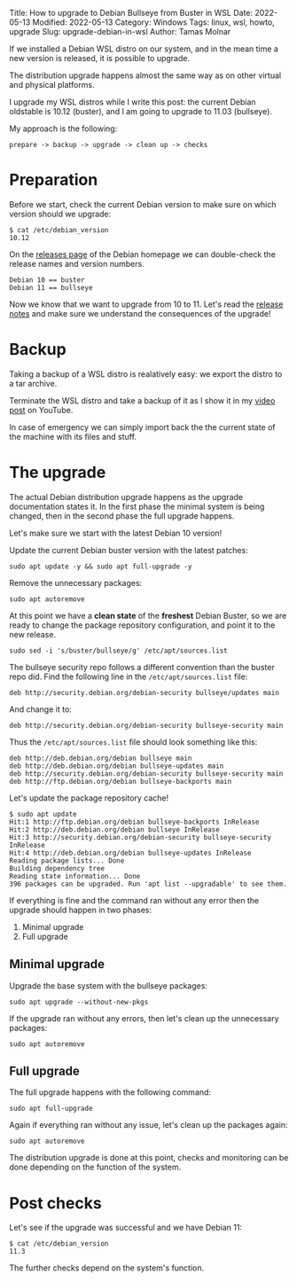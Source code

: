 Title: How to upgrade to Debian Bullseye from Buster in WSL
Date: 2022-05-13
Modified: 2022-05-13
Category: Windows
Tags: linux, wsl, howto, upgrade
Slug: upgrade-debian-in-wsl
Author: Tamas Molnar

If we installed a Debian WSL distro on our system, and in the mean time a new version is released, it is possible to upgrade.

The distribution upgrade happens almost the same way as on other virtual and physical platforms.

I upgrade my WSL distros while I write this post: the current Debian oldstable is 10.12 (buster),
and I am going to upgrade to 11.03 (bullseye).

My approach is the following:
```
prepare -> backup -> upgrade -> clean up -> checks
```

# Preparation

Before we start, check the current Debian version to make sure on which version should we upgrade:
```
$ cat /etc/debian_version 
10.12
```

On the [releases page](https://www.debian.org/releases/) of the Debian homepage we can double-check the release names and version numbers.
```
Debian 10 == buster
Debian 11 == bullseye
```

Now we know that we want to upgrade from 10 to 11. Let's read the [release notes](https://www.debian.org/releases/stable/amd64/release-notes/index.en.html) and make sure we understand the consequences of the upgrade!

# Backup

Taking a backup of a WSL distro is realatively easy: we export the distro to a tar archive.

Terminate the WSL distro and take a backup of it as I show it in my [video post](https://youtu.be/dx2WoQo8hho) on YouTube.

In case of emergency we can simply import back the the current state of the machine with its files and stuff.

# The upgrade

The actual Debian distribution upgrade happens as the upgrade documentation states it.
In the first phase the minimal system is being changed, then in the second phase the full upgrade happens.

Let's make sure we start with the latest Debian 10 version!

Update the current Debian buster version with the latest patches:
```
sudo apt update -y && sudo apt full-upgrade -y
```

Remove the unnecessary packages:
```
sudo apt autoremove
```

At this point we have a **clean state** of the **freshest** Debian Buster, so we are ready to change the package repository configuration, and point it to the new release.
```
sudo sed -i 's/buster/bullseye/g' /etc/apt/sources.list
```

The bullseye security repo follows a different convention than the buster repo did.
Find the following line in the `/etc/apt/sources.list` file:
```
deb http://security.debian.org/debian-security bullseye/updates main
```
And change it to:
```
deb http://security.debian.org/debian-security bullseye-security main
```

Thus the `/etc/apt/sources.list` file should look something like this:
```
deb http://deb.debian.org/debian bullseye main
deb http://deb.debian.org/debian bullseye-updates main
deb http://security.debian.org/debian-security bullseye-security main
deb http://ftp.debian.org/debian bullseye-backports main
```

Let's update the package repository cache!
```
$ sudo apt update
Hit:1 http://ftp.debian.org/debian bullseye-backports InRelease
Hit:2 http://deb.debian.org/debian bullseye InRelease
Hit:3 http://security.debian.org/debian-security bullseye-security InRelease
Hit:4 http://deb.debian.org/debian bullseye-updates InRelease
Reading package lists... Done
Building dependency tree
Reading state information... Done
396 packages can be upgraded. Run 'apt list --upgradable' to see them.
```

If everything is fine and the command ran without any error then the upgrade should happen in two phases:
1. Minimal upgrade
1. Full upgrade

## Minimal upgrade

Upgrade the base system with the bullseye packages:
```
sudo apt upgrade --without-new-pkgs
```

If the upgrade ran without any errors, then let's clean up the unnecessary packages:
```
sudo apt autoremove
```

## Full upgrade

The full upgrade happens with the following command:
```
sudo apt full-upgrade
```

Again if everything ran without any issue, let's clean up the packages again:
```
sudo apt autoremove
```

The distribution upgrade is done at this point, checks and monitoring can be done depending on the function of the system.

# Post checks

Let's see if the upgrade was successful and we have Debian 11:
```
$ cat /etc/debian_version
11.3
```

The further checks depend on the system's function.